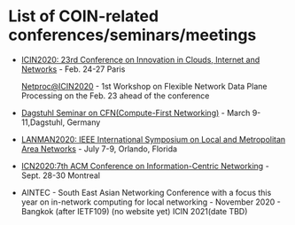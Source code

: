 # List of COIN-related conferences/seminars/meetings

- [ICIN2020: 23rd Conference on Innovation in Clouds, Internet and Networks](https://www.icin-conference.org/) - Feb. 24-27 Paris

  [Netproc@ICIN2020](https://www.icin-conference.org/netproc-2020/) - 1st Workshop on Flexible Network Data Plane Processing on the Feb. 23 ahead of the conference

- [Dagstuhl Seminar on CFN(Compute-First Networking)](https://www.dagstuhl.de/en/program/calendar/semhp/?semnr=20112) -  March 9-11,Dagstuhl, Germany

- [LANMAN2020: IEEE International Symposium on Local and Metropolitan Area Networks](https://lanman2020.ieee-lanman.org/) -  July 7-9, Orlando, Florida

- [ICN2020:7th ACM Conference on Information-Centric Networking](http://conferences.sigcomm.org/acm-icn/2020/) - Sept. 28-30 Montreal

- AINTEC - South East Asian Networking Conference with a focus this year on in-network computing for local networking - November 2020 - Bangkok (after IETF109) (no website yet)
ICIN 2021(date TBD)

